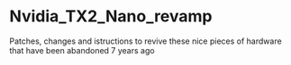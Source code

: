 # Nvidia_TX2_Nano_revamp
Patches, changes and istructions to revive these nice pieces of hardware that have been abandoned 7 years ago
